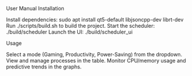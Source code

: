User Manual
Installation

Install dependencies: sudo apt install qt5-default libjsoncpp-dev librt-dev
Run ./scripts/build.sh to build the project.
Start the scheduler: ./build/scheduler
Launch the UI: ./build/scheduler_ui

Usage

Select a mode (Gaming, Productivity, Power-Saving) from the dropdown.
View and manage processes in the table.
Monitor CPU/memory usage and predictive trends in the graphs.
